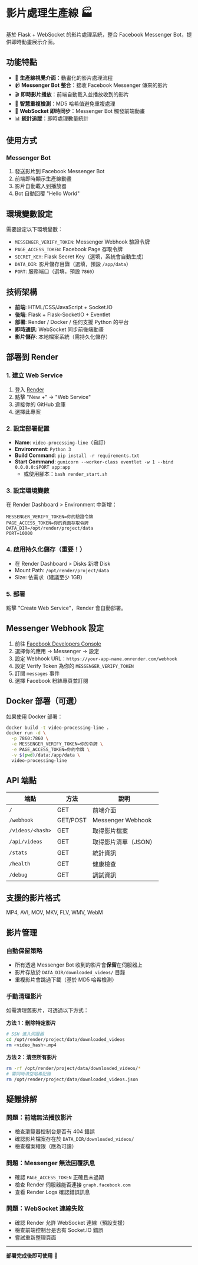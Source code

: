 # 影片處理生產線 🏭

基於 Flask + WebSocket 的影片處理系統，整合 Facebook Messenger Bot，提供即時動畫展示介面。

## 功能特點

- 🎨 **生產線視覺介面**：動畫化的影片處理流程
- 📹 **Messenger Bot 整合**：接收 Facebook Messenger 傳來的影片
- 🎬 **即時影片播放**：前端自動載入並播放收到的影片
- 💾 **智慧重複檢測**：MD5 哈希值避免重複處理
- 💬 **WebSocket 即時同步**：Messenger Bot 觸發前端動畫
- 📊 **統計追蹤**：即時處理數量統計

## 使用方式

### Messenger Bot
1. 發送影片到 Facebook Messenger Bot
2. 前端即時顯示生產線動畫
3. 影片自動載入到播放器
4. Bot 自動回覆 "Hello World"

## 環境變數設定

需要設定以下環境變數：

- `MESSENGER_VERIFY_TOKEN`: Messenger Webhook 驗證令牌
- `PAGE_ACCESS_TOKEN`: Facebook Page 存取令牌
- `SECRET_KEY`: Flask Secret Key（選填，系統會自動生成）
- `DATA_DIR`: 影片儲存目錄（選填，預設 `/app/data`）
- `PORT`: 服務端口（選填，預設 `7860`）

## 技術架構

- **前端**: HTML/CSS/JavaScript + Socket.IO
- **後端**: Flask + Flask-SocketIO + Eventlet
- **部署**: Render / Docker / 任何支援 Python 的平台
- **即時通訊**: WebSocket 同步前後端動畫
- **影片儲存**: 本地檔案系統（需持久化儲存）

## 部署到 Render

### 1. 建立 Web Service
1. 登入 [Render](https://render.com/)
2. 點擊 "New +" → "Web Service"
3. 連接你的 GitHub 倉庫
4. 選擇此專案

### 2. 設定部署配置
- **Name**: `video-processing-line`（自訂）
- **Environment**: `Python 3`
- **Build Command**: `pip install -r requirements.txt`
- **Start Command**: `gunicorn --worker-class eventlet -w 1 --bind 0.0.0.0:$PORT app:app`
  - 或使用腳本：`bash render_start.sh`

### 3. 設定環境變數
在 Render Dashboard > Environment 中新增：
```
MESSENGER_VERIFY_TOKEN=你的驗證令牌
PAGE_ACCESS_TOKEN=你的頁面存取令牌
DATA_DIR=/opt/render/project/data
PORT=10000
```

### 4. 啟用持久化儲存（重要！）
- 在 Render Dashboard > Disks 新增 Disk
- Mount Path: `/opt/render/project/data`
- Size: 依需求（建議至少 1GB）

### 5. 部署
點擊 "Create Web Service"，Render 會自動部署。

## Messenger Webhook 設定

1. 前往 [Facebook Developers Console](https://developers.facebook.com/)
2. 選擇你的應用 → Messenger → 設定
3. 設定 Webhook URL：`https://your-app-name.onrender.com/webhook`
4. 設定 Verify Token 為你的 `MESSENGER_VERIFY_TOKEN`
5. 訂閱 `messages` 事件
6. 選擇 Facebook 粉絲專頁並訂閱

## Docker 部署（可選）

如果使用 Docker 部署：

```bash
docker build -t video-processing-line .
docker run -d \
  -p 7860:7860 \
  -e MESSENGER_VERIFY_TOKEN=你的令牌 \
  -e PAGE_ACCESS_TOKEN=你的令牌 \
  -v $(pwd)/data:/app/data \
  video-processing-line
```

## API 端點

| 端點 | 方法 | 說明 |
|------|------|------|
| `/` | GET | 前端介面 |
| `/webhook` | GET/POST | Messenger Webhook |
| `/videos/<hash>` | GET | 取得影片檔案 |
| `/api/videos` | GET | 取得影片清單（JSON）|
| `/stats` | GET | 統計資訊 |
| `/health` | GET | 健康檢查 |
| `/debug` | GET | 調試資訊 |

## 支援的影片格式

MP4, AVI, MOV, MKV, FLV, WMV, WebM

## 影片管理

### 自動保留策略
- 所有透過 Messenger Bot 收到的影片會**保留**在伺服器上
- 影片存放於 `DATA_DIR/downloaded_videos/` 目錄
- 重複影片會跳過下載（基於 MD5 哈希檢測）

### 手動清理影片
如需清理舊影片，可透過以下方式：

**方法 1：刪除特定影片**
```bash
# SSH 進入伺服器
cd /opt/render/project/data/downloaded_videos
rm <video_hash>.mp4
```

**方法 2：清空所有影片**
```bash
rm -rf /opt/render/project/data/downloaded_videos/*
# 需同時清空哈希記錄
rm /opt/render/project/data/downloaded_videos.json
```

## 疑難排解

### 問題：前端無法播放影片
- 檢查瀏覽器控制台是否有 404 錯誤
- 確認影片檔案存在於 `DATA_DIR/downloaded_videos/`
- 檢查檔案權限（應為可讀）

### 問題：Messenger 無法回覆訊息
- 確認 `PAGE_ACCESS_TOKEN` 正確且未過期
- 檢查 Render 伺服器能否連接 `graph.facebook.com`
- 查看 Render Logs 確認錯誤訊息

### 問題：WebSocket 連線失敗
- 確認 Render 允許 WebSocket 連線（預設支援）
- 檢查前端控制台是否有 Socket.IO 錯誤
- 嘗試重新整理頁面

---

**部署完成後即可使用** 🚀